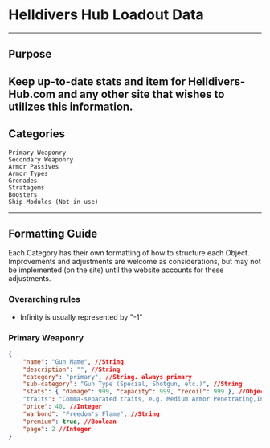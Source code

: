 # Helldivers Hub Loadout Data
---
## Purpose

Keep up-to-date stats and item for Helldivers-Hub.com and any other site that wishes to utilizes this information.
---
## Categories
```
Primary Weaponry
Secondary Weaponry
Armor Passives
Armor Types
Grenades
Stratagems
Boosters
Ship Modules (Not in use)
```
---
## Formatting Guide

Each Category has their own formatting of how to structure each Object.  Improvements and adjustments are welcome as considerations, but may not be implemented (on the site) until the website accounts for these adjustments.

### Overarching rules

- Infinity is usually represented by "-1"

### Primary Weaponry

```json
{
    "name": "Gun Name", //String
    "description": "", //String
    "category": "primary", //String. always primary
    "sub-category": "Gun Type (Special, Shotgun, etc.)", //String
    "stats": { "damage": 999, "capacity": 999, "recoil": 999 }, //Object of String : Integer
    "traits": "Comma-separated traits, e.g. Medium Armor Penetrating,Incendiary",
    "price": 40, //Integer
    "warbond": "Freedom's Flame", //String
    "premium": true, //Boolean
    "page": 2 //Integer
}
```
